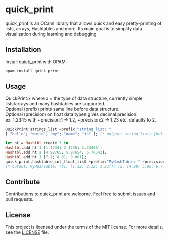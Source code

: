 # quick_print

quick_print is an OCaml library that allows quick and easy pretty-printing of lists, arrays, Hashtables and more. Its main goal is to simplify data visualization during learning and debugging.

## Installation

Install quick_print with OPAM:

```bash
opam install quick_print
```

## Usage

QuickPrint.x where x = the type of data structure, currently simple lists/arrays and many hashtables are supported.
<br/>Optional (prefix) prints same line before data structure.
<br/>Optional (precision) on float data types gives decimal precision.
<br/>ex: 1.2345 with ~precision:1 -> 1.2, ~precision:2 -> 1.23 etc. defaults to 2.

```ocaml
QuickPrint.strings_list ~prefix:"string_list: "
[ "hello"; "world"; "my"; "name"; "is" ]; (* output: string_list: [hello; world; my; name; is] *)

let ht = Hashtbl.create 3 in
Hashtbl.add ht 1 [1.1234; 2.1235; 3.23456];
Hashtbl.add ht 2 [4.98765; 5.87654; 6.76543];
Hashtbl.add ht 3 [7.1; 8.01; 9.001];
quick_print.hashtable_int_float_list ~prefix:"MyHashTable: " ~precision:2 ht
(* output: MyHashTable: {(1, [1.12; 2.12; 3.23]); (2, [4.99; 5.88; 6.77]); (3, [7.10; 8.01; 9.00]); } *)
```

## Contribute

Contributions to quick_print are welcome. Feel free to submit issues and pull requests.

## License

This project is licensed under the terms of the MIT license. For more details, see the [LICENSE](/LICENSE) file.
